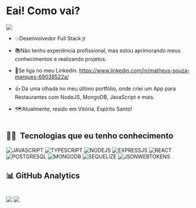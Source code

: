 <h1>Eai! Como vai?</h1>
<img src="https://media3.giphy.com/media/RbDKaczqWovIugyJmW/200.gif">

- 💥Desenvolvedor Full Stack jr

- 📚Não tenho experiência profissional, mas estou aprimorando meus conhecimentos e realizando projetos.

- 🔗Se liga no meu Linkedin: https://www.linkedin.com/in/matheus-souza-marques-69038522a/

- 👍 Da uma olhada no meu último portfólio, onde criei um App para Restaurantes com NodeJS, MongoDB, JavaScript e mais.

- 🗺Atualmente, resido em Vitória, Espírito Santo!
<br><br>
## 👩‍💻 &nbsp;Tecnologias que eu tenho conhecimento
<img src="https://img.shields.io/badge/JavaScript-323330?style=for-the-badge&logo=javascript&logoColor=F7DF1E" alt="JAVASCRIPT">
<img src="https://img.shields.io/badge/TypeScript-007ACC?style=for-the-badge&logo=typescript&logoColor=white" alt="TYPESCRIPT">
<img src="https://img.shields.io/badge/Node.js-43853D?style=for-the-badge&logo=node.js&logoColor=white" alt="NODEJS">
<img src="https://img.shields.io/badge/Express.js-404D59?style=for-the-badge" alt="EXPRESSJS">
<img src="https://img.shields.io/badge/React-20232A?style=for-the-badge&logo=react&logoColor=61DAFB" alt="REACT">
<img src="https://img.shields.io/badge/PostgreSQL-316192?style=for-the-badge&logo=postgresql&logoColor=white" alt="POSTGRESQL">
<img src="https://img.shields.io/badge/MongoDB-4EA94B?style=for-the-badge&logo=mongodb&logoColor=white" alt="MONGODB">
<img src="https://img.shields.io/badge/sequelize-323330?style=for-the-badge&logo=sequelize&logoColor=blue" alt="SEQUELIZE">
<img src="https://img.shields.io/badge/json%20web%20tokens-323330?style=for-the-badge&logo=json-web-tokens&logoColor=pink" alt="JSONWEBTOKENS">
<br>
<h2>📊 GitHub Analytics</h2>
<br>
<img src="https://github-readme-stats.vercel.app/api?username=teuz159">
<img src="https://github-readme-stats.vercel.app/api/top-langs/?username=teuz159">
